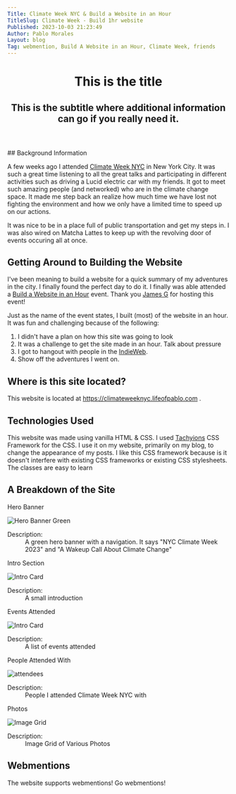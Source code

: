 ```yaml
---
Title: Climate Week NYC & Build a Website in an Hour
TitleSlug: Climate Week - Build 1hr website
Published: 2023-10-03 21:23:49
Author: Pablo Morales
Layout: blog
Tag: webmention, Build A Website in an Hour, Climate Week, friends
---
```

<header class="tc ph4">
  <h1 class="f3 f2-m f1-l fw2 black-90 mv3">
    This is the title
  </h1>
  <h2 class="f5 f4-m f3-l fw2 black-50 mt0 lh-copy">
    This is the subtitle where additional information can go if you really need it.
  </h2>
</header>

<article class="athelas pa4 black-40">
  <div class="f4 f4-ns lh-copy measure center" markdown="1">
## Background Information

A few weeks ago I attended [Climate Week NYC](https://www.climateweeknyc.org/) in New York City. It was such a great time listening to all the great talks and participating in different activities such as driving a Lucid electric car with my friends. It got to meet such amazing people (and networked) who are in the climate change space. It made me step back an realize how much time we have lost not fighting the environment and how we only have a limited time to speed up on our actions. 

It was nice to be in a place full of public transportation and get my steps in. I was also wired on Matcha Lattes to keep up with the revolving door of events occuring all at once. 

## Getting Around to Building the Website

I've been meaning to build a website for a quick summary of my adventures in the city. I finally found the perfect day to do it. I finally was able attended a <a href="https://events.indieweb.org/2023/09/build-a-website-in-an-hour-IlkuPP6V6dNW" class="u-in-reply-to">Build a Website in an Hour</a> event. Thank you <a href="https://jamesg.blog/" class="u-reply-to">James G</a> for hosting this event! 

Just as the name of the event states, I built (most) of the website in an hour. It was fun and challenging because of the following:

1. I didn't have a plan on how this site was going to look
2. It was a challenge to get the site made in an hour. Talk about pressure
3. I got to hangout with people in the [IndieWeb](https://indieweb.org).
4. Show off the adventures I went on.

## Where is this site located?

This website is located at https://climateweeknyc.lifeofpablo.com .

## Technologies Used
This website was made using vanilla HTML & CSS. I used [Tachyions](https://tachyons.io/) CSS Framework for the CSS.  I use it on my website, primarily on my blog, to change the appearance of my posts. I like this CSS framework because is it doesn't interfere with existing CSS frameworks or existing CSS stylesheets. The classes are easy to learn

## A Breakdown of the Site

<div class="mw9 center ph3-ns">


<p>Hero Banner</p>

<div class="cf ph2-ns">
    <div class="fl w-100 w-50-ns pa2">

<p><img src="https://static.lifeofpablo.com/climateweeknyc/climateweeknyc-banner.png" alt="Hero Banner Green" title="Hero Banner Green"></p>

</div>
    <div class="fl w-100 w-50-ns pa2">
<dl class="lh-title pa4 mt0">
  <dt class="f6 b">Description:</dt>
  <dd class="ml0">A green hero banner with a navigation. It says "NYC Climate Week 2023" and "A Wakeup Call About Climate Change"</dd>

</dl>
</div>
    </div>

</div>

<div class="mw9 center ph3-ns">


<p>Intro Section</p>

<div class="cf ph2-ns">
    <div class="fl w-100 w-50-ns pa2">

<p><img src="https://static.lifeofpablo.com/climateweeknyc/cwnyc-intro-section.png" alt="Intro Card" title="Intro Card"></p>

</div>
    <div class="fl w-100 w-50-ns pa2">
<dl class="lh-title pa4 mt0">
  <dt class="f6 b">Description:</dt>
  <dd class="ml0">A small introduction</dd>

</dl>
</div>
    </div>

</div>

<p>Events Attended</p>

<div class="cf ph2-ns">
    <div class="fl w-100 w-50-ns pa2">

<p><img src="https://static.lifeofpablo.com/climateweeknyc/cwnyc-intro-section.png" alt="Intro Card" title="Intro Card"></p>

</div>
    <div class="fl w-100 w-50-ns pa2">
<dl class="lh-title pa4 mt0">
  <dt class="f6 b">Description:</dt>
  <dd class="ml0">A list of events attended</dd>

</dl>
</div>
    </div>

</div>

<p>People Attended With</p>

<div class="cf ph2-ns">
    <div class="fl w-100 w-50-ns pa2">

<p><img src="https://climateweek.lifeofpablo.com/climateweeknyc/attendees.png" alt="attendees" title="Attendees"></p>

</div>
    <div class="fl w-100 w-50-ns pa2">
<dl class="lh-title pa4 mt0">
  <dt class="f6 b">Description:</dt>
  <dd class="ml0">People I attended Climate Week NYC with</dd>

</dl>
</div>
    </div>

</div>

<p>Photos</p>

<div class="cf ph2-ns">
    <div class="fl w-100 w-50-ns pa2">

<p><img src="https://climateweeknyc.lifeofpablo.com/images/IMG_7500.jpg" alt="Image Grid" title="Image Grid"></p>

</div>
    <div class="fl w-100 w-50-ns pa2">
<dl class="lh-title pa4 mt0">
  <dt class="f6 b">Description:</dt>
  <dd class="ml0">Image Grid of Various Photos</dd>

</dl>
</div>
    </div>

</div>

## Webmentions

The website supports webmentions! Go webmentions!

  </div>
  </article>